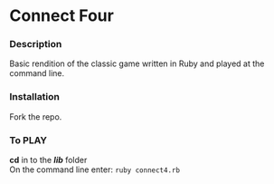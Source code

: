 # Connect Four

### Description

Basic rendition of the classic game written in Ruby and played at the command line.

### Installation
Fork the repo.

### To PLAY
**cd** in to the **_lib_** folder   
On the command line enter: `ruby connect4.rb`
